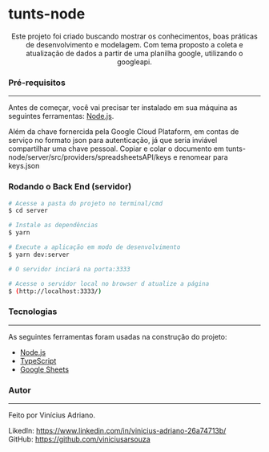 # tunts-node

<p align="center">Este projeto foi criado buscando mostrar os conhecimentos, boas
práticas de desenvolvimento e modelagem. Com tema proposto a coleta e atualização de dados a partir de uma planilha google, utilizando o googleapi.</p>

### Pré-requisitos

---

Antes de começar, você vai precisar ter instalado em sua máquina as seguintes ferramentas:
[Node.js](https://nodejs.org/en/).

Além da chave fornercida pela Google Cloud Plataform, em contas de serviço no formato json para autenticação, já que seria inviável compartilhar uma chave pessoal.
Copiar e colar o documento em tunts-node/server/src/providers/spreadsheetsAPI/keys e renomear para keys.json

### Rodando o Back End (servidor)

```bash
# Acesse a pasta do projeto no terminal/cmd
$ cd server

# Instale as dependências
$ yarn

# Execute a aplicação em modo de desenvolvimento
$ yarn dev:server

# O servidor inciará na porta:3333

# Acesse o servidor local no browser d atualize a página
$ (http://localhost:3333/)
```

### Tecnologias

---

As seguintes ferramentas foram usadas na construção do projeto:

- [Node.js](https://nodejs.org/en/)
- [TypeScript](https://www.typescriptlang.org/)
- [Google Sheets](https://developers.google.com/sheets/api/guides/concepts)

### Autor

---

Feito por Vinícius Adriano.

LikedIn: https://www.linkedin.com/in/vinicius-adriano-26a74713b/<br />
GitHub: https://github.com/viniciusarsouza
